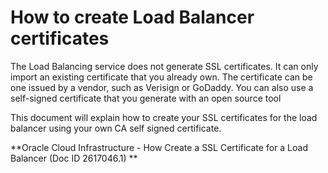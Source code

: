 # How to create Load Balancer certificates

The Load Balancing service does not generate SSL certificates. It can only import an existing certificate that you already own. The certificate can be one issued by a vendor, such as Verisign or GoDaddy. You can also use a self-signed certificate that you generate with an open source tool

This document will explain how to create your SSL certificates for the load balancer using your own CA  self signed certificate.

**Oracle Cloud Infrastructure - How Create a SSL Certificate for a Load Balancer (Doc ID 2617046.1)	**

